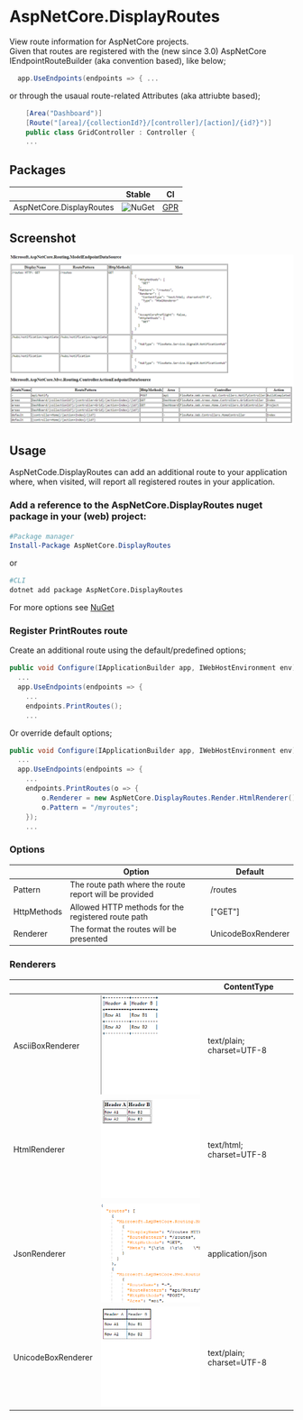 # AspNetCore.DisplayRoutes
View route information for AspNetCore projects.  
Given that routes are registered with the (new since 3.0) AspNetCore IEndpointRouteBuilder (aka convention based), like below;

```c#
  app.UseEndpoints(endpoints => { ...
```
or through the usaual route-related Attributes (aka attriubte based); 
```c#
    [Area("Dashboard")]
    [Route("[area]/{collectionId?}/[controller]/[action]/{id?}")]
    public class GridController : Controller {
    ...
```
## Packages
|   |  Stable   |   CI |
| - | -------------- | -------------- | 
| AspNetCore.DisplayRoutes | ![NuGet](https://img.shields.io/nuget/v/AspNetCore.DisplayRoutes?logoColor=%20) | [GPR](https://github.com/dogguts/AspNetCore.DisplayRoutes/packages/324648) |

## Screenshot

![Screenshot](./Screenshot.png)

## Usage
AspNetCode.DisplayRoutes can add an additional route to your application where, when visited, will report all registered routes in your application.

### Add a reference to the AspNetCore.DisplayRoutes nuget package in your (web) project:
```Powershell
#Package manager
Install-Package AspNetCore.DisplayRoutes
```
or
```sh
#CLI
dotnet add package AspNetCore.DisplayRoutes
```
For more options see [NuGet](https://www.nuget.org/packages/AspNetCore.DisplayRoutes/)

### Register PrintRoutes route
Create an additional route using the default/predefined options;
```C#
public void Configure(IApplicationBuilder app, IWebHostEnvironment env) {
  ...  
  app.UseEndpoints(endpoints => {
    ...  
    endpoints.PrintRoutes();
    ...  
```
Or override default options; 
```C#
public void Configure(IApplicationBuilder app, IWebHostEnvironment env) {
  ...  
  app.UseEndpoints(endpoints => {  
    ...  
    endpoints.PrintRoutes(o => {
        o.Renderer = new AspNetCore.DisplayRoutes.Render.HtmlRenderer();
        o.Pattern = "/myroutes";
    });
    ...  
```
### Options
|   |  Option   |   Default |
| - | -------------- | -------------- | 
|Pattern| The route path where the route report will be provided  | /routes |
|HttpMethods | Allowed HTTP methods for the registered route path | \["GET"] |
|Renderer | The format the routes will be presented | UnicodeBoxRenderer |

### Renderers
|   |     |   ContentType |
| - | -------------- | -------------- | 
| AsciiBoxRenderer |  ![AsciiBoxRenderer](./.github/images/AsciiBoxRenderer.png) | text/plain; charset=UTF-8 |
| HtmlRenderer | ![HtmlRenderer](./.github/images/HtmlRenderer.png) | text/html; charset=UTF-8 |
| JsonRenderer |  ![JsonRenderer](./.github/images/JsonRenderer.png) | application/json |
| UnicodeBoxRenderer |   ![UnicodeBoxRenderer](./.github/images/UnicodeBoxRenderer.png) | text/plain; charset=UTF-8 |
